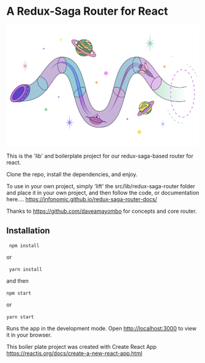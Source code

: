 # A Redux-Saga Router for React

![alt text](https://raw.githubusercontent.com/infonomic/redux-saga-router/main/router.svg)

This is the 'lib' and boilerplate project for our redux-saga-based router for react.

Clone the repo, install the dependencies, and enjoy.

To use in your own project, simply 'lift' the src/lib/redux-saga-router folder and place it in your own project, and then follow the code, or documentation here.... https://infonomic.github.io/redux-saga-router-docs/

Thanks to https://github.com/daveamayombo for concepts and core router.

## Installation

``` npm install```

or

``` yarn install```

and then 

```npm start```

or 

```yarn start```

Runs the app in the development mode. 
Open [http://localhost:3000](http://localhost:3000) to view it in your browser.

This boiler plate project was created with  Create React App https://reactjs.org/docs/create-a-new-react-app.html



